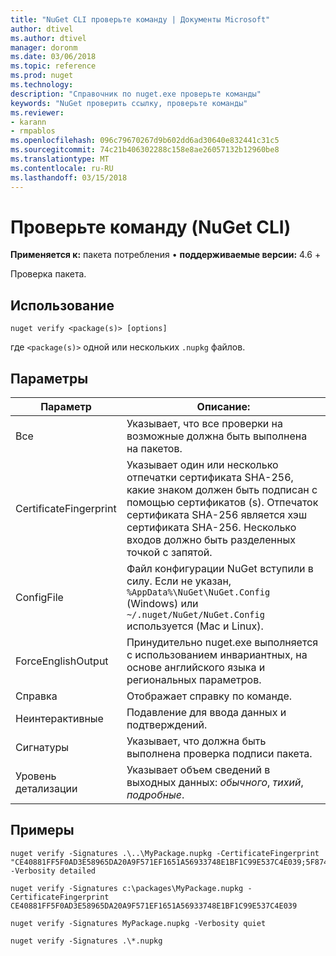 ```yaml
---
title: "NuGet CLI проверьте команду | Документы Microsoft"
author: dtivel
ms.author: dtivel
manager: doronm
ms.date: 03/06/2018
ms.topic: reference
ms.prod: nuget
ms.technology: 
description: "Справочник по nuget.exe проверьте команды"
keywords: "NuGet проверить ссылку, проверьте команды"
ms.reviewer:
- karann
- rmpablos
ms.openlocfilehash: 096c79670267d9b602dd6ad30640e832441c31c5
ms.sourcegitcommit: 74c21b406302288c158e8ae26057132b12960be8
ms.translationtype: MT
ms.contentlocale: ru-RU
ms.lasthandoff: 03/15/2018
---
```

# <a name="verify-command-nuget-cli"></a>Проверьте команду (NuGet CLI)

**Применяется к:** пакета потребления &bullet; **поддерживаемые версии:** 4.6 +

Проверка пакета.

## <a name="usage"></a>Использование

```cli
nuget verify <package(s)> [options]
```

где `<package(s)>` одной или нескольких `.nupkg` файлов.

## <a name="options"></a>Параметры

| Параметр | Описание: |
| --- | --- |
| Все | Указывает, что все проверки на возможные должна быть выполнена на пакетов. |
| CertificateFingerprint | Указывает один или несколько отпечатки сертификата SHA-256, какие знаком должен быть подписан с помощью сертификатов (s). Отпечаток сертификата SHA-256 является хэш сертификата SHA-256. Несколько входов должно быть разделенных точкой с запятой. |
| ConfigFile | Файл конфигурации NuGet вступили в силу. Если не указан, `%AppData%\NuGet\NuGet.Config` (Windows) или `~/.nuget/NuGet/NuGet.Config` используется (Mac и Linux).|
| ForceEnglishOutput | Принудительно nuget.exe выполняется с использованием инвариантных, на основе английского языка и региональных параметров. |
| Справка | Отображает справку по команде. |
| Неинтерактивные | Подавление для ввода данных и подтверждений. |
| Сигнатуры | Указывает, что должна быть выполнена проверка подписи пакета. |
| Уровень детализации | Указывает объем сведений в выходных данных: *обычного*, *тихий*, *подробные*. |

## <a name="examples"></a>Примеры

```cli
nuget verify -Signatures .\..\MyPackage.nupkg -CertificateFingerprint "CE40881FF5F0AD3E58965DA20A9F571EF1651A56933748E1BF1C99E537C4E039;5F874AAF47BCB268A19357364E7FBB09D6BF9E8A93E1229909AC5CAC865802E2" -Verbosity detailed

nuget verify -Signatures c:\packages\MyPackage.nupkg -CertificateFingerprint CE40881FF5F0AD3E58965DA20A9F571EF1651A56933748E1BF1C99E537C4E039

nuget verify -Signatures MyPackage.nupkg -Verbosity quiet

nuget verify -Signatures .\*.nupkg
```